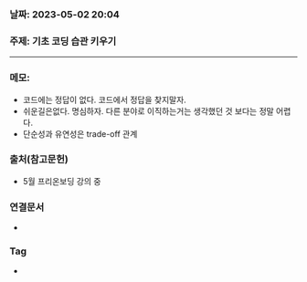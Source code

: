 ### 날짜: 2023-05-02 20:04

### 주제: 기초 코딩 습관 키우기
---
### 메모: 
- 코드에는 정답이 없다. 코드에서 정답을 찾지말자. 
- 쉬운길은없다. 명심하자. 다른 분야로 이직하는거는 생각했던 것 보다는 정말 어렵다. 
- 단순성과 유연성은 trade-off 관계
### 출처(참고문헌) 
- 5월 프리온보딩 강의 중 

### 연결문서 
- 

### Tag
- 